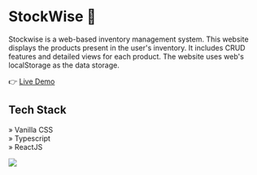 # StockWise 📄 

Stockwise is a web-based inventory management system. This website displays the products present in the user's inventory. It includes CRUD features and detailed views for each product. The website uses web's localStorage as the data storage.

👉 [Live Demo](https://stockwise-2110.netlify.app/)

## Tech Stack
» Vanilla CSS
<br/>
» Typescript
<br/>
» ReactJS

<img src="https://umarjihad.netlify.app/pic/stockwise.png" />
